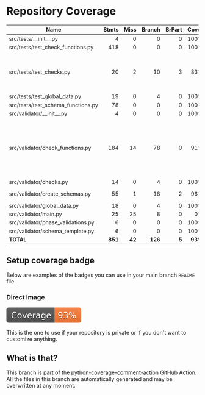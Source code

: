 # Repository Coverage



| Name                                 |    Stmts |     Miss |   Branch |   BrPart |   Cover |   Missing |
|------------------------------------- | -------: | -------: | -------: | -------: | ------: | --------: |
| src/tests/\_\_init\_\_.py            |        4 |        0 |        0 |        0 |    100% |           |
| src/tests/test\_check\_functions.py  |      418 |        0 |        0 |        0 |    100% |           |
| src/tests/test\_checks.py            |       20 |        2 |       10 |        3 |     83% |9->exit, 16->exit, 24->exit, 25-26 |
| src/tests/test\_global\_data.py      |       19 |        0 |        4 |        0 |    100% |           |
| src/tests/test\_schema\_functions.py |       78 |        0 |        0 |        0 |    100% |           |
| src/validator/\_\_init\_\_.py        |        4 |        0 |        0 |        0 |    100% |           |
| src/validator/check\_functions.py    |      184 |       14 |       78 |        0 |     91% |55-59, 111-121, 275-276, 297-298, 420-421 |
| src/validator/checks.py              |       14 |        0 |        4 |        0 |    100% |           |
| src/validator/create\_schemas.py     |       55 |        1 |       18 |        2 |     96% |69, 74->49 |
| src/validator/global\_data.py        |       18 |        0 |        4 |        0 |    100% |           |
| src/validator/main.py                |       25 |       25 |        8 |        0 |      0% |      8-47 |
| src/validator/phase\_validations.py  |        6 |        0 |        0 |        0 |    100% |           |
| src/validator/schema\_template.py    |        6 |        0 |        0 |        0 |    100% |           |
|                            **TOTAL** |  **851** |   **42** |  **126** |    **5** | **93%** |           |


## Setup coverage badge

Below are examples of the badges you can use in your main branch `README` file.

### Direct image

[![Coverage badge](https://github.com/cfpb/regtech-data-validator/raw/python-coverage-comment-action-data/badge.svg)](https://github.com/cfpb/regtech-data-validator/tree/python-coverage-comment-action-data)

This is the one to use if your repository is private or if you don't want to customize anything.



## What is that?

This branch is part of the
[python-coverage-comment-action](https://github.com/marketplace/actions/python-coverage-comment)
GitHub Action. All the files in this branch are automatically generated and may be
overwritten at any moment.